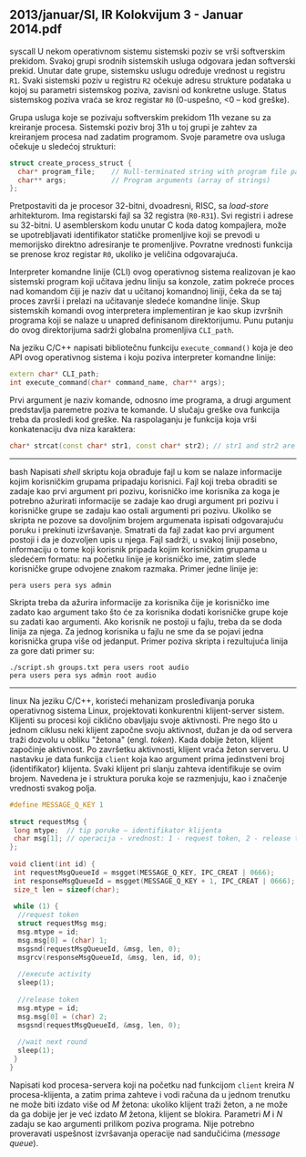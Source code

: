 2013/januar/SI, IR Kolokvijum 3 - Januar 2014.pdf
--------------------------------------------------------------------------------
syscall
U nekom operativnom sistemu sistemski poziv se vrši softverskim prekidom. Svakoj grupi srodnih  sistemskih  usluga  odgovara  jedan  softverski  prekid.  Unutar  date  grupe,  sistemsku uslugu određuje vrednost u registru `R1`.  Svaki  sistemski  poziv  u  registru `R2` očekuje adresu strukture  podataka  u  kojoj  su  parametri  sistemskog  poziva,  zavisni  od  konkretne  usluge. Status sistemskog poziva vraća se kroz registar `R0` (0-uspešno, <0 – kod greške).

Grupa  usluga  koje  se  pozivaju  softverskim  prekidom  11h  vezane  su  za  kreiranje  procesa. Sistemski poziv broj 31h u toj grupi je zahtev za kreiranjem procesa nad zadatim programom. Svoje parametre ova usluga očekuje u sledećoj strukturi:
```cpp
struct create_process_struct {  
  char* program_file;    // Null-terminated string with program file path 
  char** args;           // Program arguments (array of strings) 
};
```
Pretpostaviti da  je procesor  32-bitni,  dvoadresni,  RISC,  sa *load-store* arhitekturom.  Ima registarski fajl sa 32 registra (`R0-R31`). Svi registri i adrese su 32-bitni. U asemblerskom kodu unutar C koda datog kompajlera, može se upotrebljavati identifikator statičke promenljive koji se  prevodi  u  memorijsko  direktno  adresiranje  te  promenljive.  Povratne  vrednosti  funkcija  se prenose kroz registar `R0`, ukoliko je veličina odgovarajuća.

Interpreter  komandne  linije  (CLI)  ovog  operativnog  sistema  realizovan  je  kao  sistemski program koji učitava jednu liniju sa konzole, zatim pokreće proces nad komandom čiji je naziv dat u učitanoj komandnoj liniji, čeka da se taj proces završi i prelazi na učitavanje sledeće komandne linije. Skup sistemskih komandi ovog interpretera implementiran je kao skup izvršnih programa koji se nalaze u unapred definisanom direktorijumu. Punu putanju do ovog direktorijuma sadrži globalna promenljiva `CLI_path`.

Na jeziku C/C++ napisati bibliotečnu funkciju `execute_command()` koja  je  deo  API  ovog operativnog sistema i koju poziva interpreter komandne linije:
```cpp
extern char* CLI_path;
int execute_command(char* command_name, char** args);
```
Prvi  argument  je  naziv  komande,  odnosno  ime  programa,  a  drugi  argument  predstavlja paremetre poziva te komande. U slučaju greške ova funkcija treba da prosledi kod greške. Na raspolaganju je funkcija koja vrši konkatenaciju dva niza karaktera:
```cpp
char* strcat(const char* str1, const char* str2); // str1 and str2 are null-terminated strings
```

--------------------------------------------------------------------------------
bash
Napisati *shell* skriptu koja  obrađuje  fajl  u  kom  se  nalaze  informacije  kojim  korisničkim grupama  pripadaju  korisnici.  Fajl  koji  treba  obraditi  se  zadaje  kao  prvi  argument  pri  pozivu, korisničko  ime  korisnika  za  koga  je  potrebno  ažurirati  informacije  se  zadaje  kao  drugi argument pri pozivu i korisničke grupe se zadaju kao ostali argumenti pri pozivu. Ukoliko se skripta ne pozove sa dovoljnim brojem argumenata ispisati odgovarajuću poruku i prekinuti izvršavanje. Smatrati da fajl zadat kao prvi argument postoji i da je dozvoljen upis  u  njega. Fajl  sadrži,  u  svakoj  liniji  posebno,  informaciju  o  tome  koji  korisnik  pripada  kojim korisničkim grupama u sledećem formatu: na početku linije je korisničko ime, zatim slede korisničke grupe odvojene znakom razmaka. Primer jedne linije je:
```
pera users pera sys admin
```
Skripta treba da ažurira informacije za korisnika čije je korisničko ime zadato kao argument tako što će za korisnika dodati korisničke grupe koje su zadati kao argumenti. Ako korisnik ne postoji u fajlu, treba da se doda linija za njega. Za jednog korisnika u fajlu ne sme da se pojavi jedna korisnička grupa više od jedanput. Primer poziva skripta i rezultujuća linija za gore dati primer su:
```
./script.sh groups.txt pera users root audio
pera users pera sys admin root audio
```
 
--------------------------------------------------------------------------------
linux
Na  jeziku  C/C++,  koristeći  mehanizam  prosleđivanja  poruka  operativnog  sistema  Linux, projektovati konkurentni klijent-server sistem. Klijenti su procesi koji ciklično obavljaju svoje aktivnosti. Pre nego što u jednom ciklusu neki klijent započne svoju aktivnost, dužan je da od servera traži dozvolu u obliku "žetona" (engl. *token*). Kada dobije žeton, klijent započinje aktivnost. Po završetku aktivnosti, klijent vraća žeton serveru. U nastavku je data funkcija  `client` koja  kao  argument  prima  jedinstveni  broj  (identifikator)  klijenta.  Svaki  klijent  pri slanju   zahteva   identifikuje   se   ovim   brojem.   Navedena   je   i   struktura   poruka   koje   se razmenjuju, kao i značenje vrednosti svakog polja. 
```cpp
#define MESSAGE_Q_KEY 1 
 
struct requestMsg { 
 long mtype;  // tip poruke – identifikator klijenta 
 char msg[1]; // operacija - vrednost: 1 - request token, 2 - release token 
}; 
 
void client(int id) { 
 int requestMsgQueueId = msgget(MESSAGE_Q_KEY, IPC_CREAT | 0666); 
 int responseMsgQueueId = msgget(MESSAGE_Q_KEY + 1, IPC_CREAT | 0666); 
 size_t len = sizeof(char); 
 
 while (1) { 
  //request token 
  struct requestMsg msg; 
  msg.mtype = id; 
  msg.msg[0] = (char) 1; 
  msgsnd(requestMsgQueueId, &msg, len, 0); 
  msgrcv(responseMsgQueueId, &msg, len, id, 0); 
 
  //execute activity 
  sleep(1); 
 
  //release token 
  msg.mtype = id; 
  msg.msg[0] = (char) 2; 
  msgsnd(requestMsgQueueId, &msg, len, 0); 
 
  //wait next round 
  sleep(1); 
 } 
}
```
Napisati kod procesa-servera koji na početku nad funkcijom `client` kreira $N$ procesa-klijenta, a zatim prima zahteve i vodi računa da u jednom trenutku ne može biti izdato više od $M$ žetona: ukoliko klijent traži žeton, a ne može da ga dobije jer je već izdato $M$ žetona, klijent se blokira.  Parametri $M$ i $N$ zadaju  se  kao  argumenti  prilikom  poziva  programa.  Nije  potrebno proveravati uspešnost izvršavanja operacije nad sandučićima (*message queue*). 
